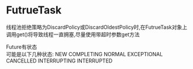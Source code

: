 # FutrueTask

线程池拒绝策略为DiscardPolicy或DiscardOldestPolicy时,在FutrueTask对象上调用get()将导致线程一直拥塞,尽量使用带超时参数get方法

Future有状态\
可能是以下几种状态: NEW COMPLETING NORMAL EXCEPTIONAL CANCELLED INTERRUPTING INTERRUPTED

